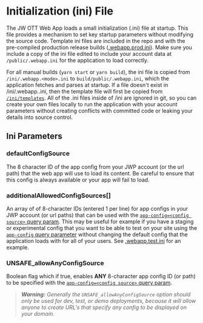 # Initialization (ini) File

The JW OTT Web App loads a small initialization (.ini) file at startup.  This file provides a mechanism to set key startup parameters without modifying the source code.
Template ini files are included in the repo and with the pre-compiled production release builds ([.webapp.prod.ini](/ini/templates/.webapp.prod.ini)).
Make sure you include a copy of the ini file edited to include your account data at `/public/.webapp.ini` for the application to load correctly.

For all manual builds (`yarn start` or `yarn build`), the ini file is copied from `/ini/.webapp.<mode>.ini` to `build/public/.webapp.ini`, which the application fetches and parses at startup.
If a file doesn't exist in /ini/.webapp.<mode>.ini, then the template file will first be copied from [`/ini/templates`](/ini/templates).
All of the .ini files inside of /ini are ignored in git, so you can create your own files locally to run the application with your account parameters without creating conflicts with committed code or leaking your details into source control.

## Ini Parameters
>
### defaultConfigSource

The 8 character ID of the app config from your JWP account (or the url path) that the web app will use to load its content. Be careful to ensure that this config is always available or your app will fail to load.

### additionalAllowedConfigSources[]

An array of of 8-character IDs (entered 1 per line) for app configs in your JWP account (or url paths) that can be used with the [`app-config=<config source>` query param](configuration.md#switching-between-app-configs).
This may be useful for example if you have a staging or experimental config that you want to be able to test on your site using the [`app-config` query parameter](configuration.md#switching-between-app-configs) without changing the default config that the application loads with for all of your users.
See [.webapp.test.ini](/ini/templates/.webapp.test.ini) for an example.

### UNSAFE_allowAnyConfigSource

Boolean flag which if true, enables **ANY** 8-character app config ID (or path) to be specified with the [`app-config=<config source>` query param](configuration.md#switching-between-app-configs). 

>***Warning:** Generally the `UNSAFE_allowAnyConfigSource` option should only be used for dev, test, or demo deployments, because it will allow anyone to create URL's that specify any config to be displayed on your domain.* 
